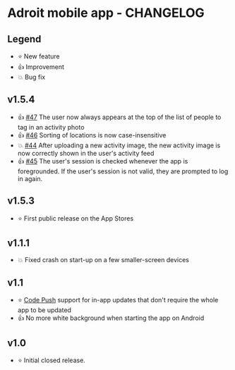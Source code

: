# Adroit mobile app - CHANGELOG

## Legend

* :star: New feature
* :thumbsup: Improvement
* :boom: Bug fix

## v1.5.4

* :thumbsup: [#47](https://github.com/appdevdesigns/adroit-mobile/issues/47) The user now always appears at the top of the list of people to tag in an activity photo
* :thumbsup: [#46](https://github.com/appdevdesigns/adroit-mobile/issues/46) Sorting of locations is now case-insensitive
* :boom: [#44](https://github.com/appdevdesigns/adroit-mobile/issues/44) After uploading a new activity image, the new activity image is now correctly shown in the user's activity feed
* :thumbsup: [#45](https://github.com/appdevdesigns/adroit-mobile/issues/45) The user's session is checked whenever the app is foregrounded. If the user's session is not valid, they are prompted to log in again.

## v1.5.3

* :star: First public release on the App Stores

## v1.1.1

* :boom: Fixed crash on start-up on a few smaller-screen devices

## v1.1

* :star: [Code Push](https://docs.microsoft.com/en-us/appcenter/distribution/codepush/) support for in-app updates that don't require the whole app to be updated
* :thumbsup: No more white background when starting the app on Android

## v1.0

* :star: Initial closed release. 